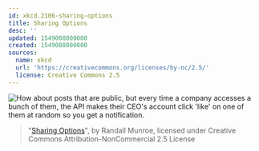 ```yaml
---
id: xkcd.2106-sharing-options
title: Sharing Options
desc: ''
updated: 1549008000000
created: 1549008000000
sources:
  name: xkcd
  url: 'https://creativecommons.org/licenses/by-nc/2.5/'
  license: Creative Commons 2.5
---
```

![How about posts that are public, but every time a company accesses a bunch of them, the API makes their CEO's account click 'like' on one of them at random so you get a notification.](https://imgs.xkcd.com/comics/sharing_options.png)
> "[Sharing Options](https://xkcd.com/2106/)", by Randall Munroe, licensed under Creative Commons Attribution-NonCommercial 2.5 License
